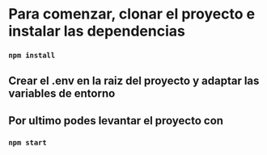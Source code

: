 

# Para comenzar, clonar el proyecto e instalar las dependencias
### `npm install`

## Crear el .env en la raiz del proyecto y adaptar las variables de entorno

## Por ultimo podes levantar el proyecto con
### `npm start`